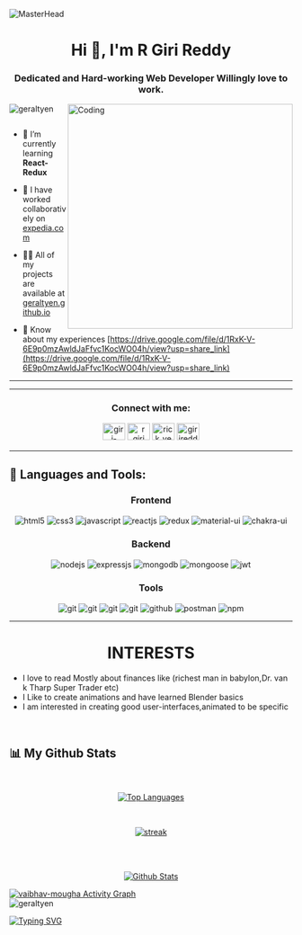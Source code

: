 ![MasterHead](https://mir-s3-cdn-cf.behance.net/project_modules/max_1200/54b6c068097599.5b50bca476b9b.gif)
<h1 align="center">Hi 👋, I'm R Giri Reddy</h1>
<h3 align="center">Dedicated and Hard-working Web Developer Willingly love to work.</h3>
<img align="right" alt="Coding" width="400" src="https://miro.medium.com/max/1400/1*vJjJ3Mdok6Rvxx85IIRqBQ.gif"

<p align="left"> <img src="https://komarev.com/ghpvc/?username=geraltyen&label=Profile%20views&color=0e75b6&style=flat" alt="geraltyen" /> </p>

<p align="left"> <a href="https://twitter.com/" target="blank"><img src="https://img.shields.io/twitter/follow/?logo=twitter&style=for-the-badge" alt="" /></a> </p>

- 🌱 I’m currently learning **React-Redux**

- 👯 I have worked collaboratively on [expedia.com](https://github.com/Shubham-Dandekar/expedia.com-clone)

- 👨‍💻 All of my projects are available at [geraltyen.github.io](https://geraltyen.github.io/)

- 📄 Know about my experiences [https://drive.google.com/file/d/1RxK-V-6E9p0mzAwldJaFfvc1KocWO04h/view?usp=share_link](https://drive.google.com/file/d/1RxK-V-6E9p0mzAwldJaFfvc1KocWO04h/view?usp=share_link)

<hr />

<hr/>
<h3 align="center">Connect with me:</h3>

<div align="center">

<a href="https://linkedin.com/in/giri-reddy-geralt" target="blank">
                                                                  <img align="center" src="https://raw.githubusercontent.com/rahuldkjain/github-profile-readme-generator/master/src/images/icons/Social/linked-in-alt.svg" alt="giri-reddy-geralt" height="30" width="40" style="margin-bottom: 5px;" /></a>
<a href="https://fb.com/greystarktony" target="blank">
                                                    <img align="center" src="https://raw.githubusercontent.com/rahuldkjain/github-profile-readme-generator/master/src/images/icons/Social/facebook.svg" alt="r giri reddy" height="30" width="40" style="margin-bottom: 5px;" /></a>
<a href="https://instagram.com/rick_yenn" target="blank">
                                                        <img align="center" src="https://raw.githubusercontent.com/rahuldkjain/github-profile-readme-generator/master/src/images/icons/Social/instagram.svg" alt="rick_yenn" height="30" width="40" style="margin-bottom: 5px;" /></a>
<a href="https://www.hackerrank.com/girireddyanna" target="blank">
                                                                 <img align="center" src="https://raw.githubusercontent.com/rahuldkjain/github-profile-readme-generator/master/src/images/icons/Social/hackerrank.svg" alt="girireddyanna" height="30" width="40" style="margin-bottom: 5px;" /></a>

</div>
<hr/>

## 🚀 Languages and Tools:
<div align="center">
 
 <div align="center"><h3 align="center">Frontend</h3>
<img src="https://img.shields.io/badge/html5-%23E34F26.svg?style=for-the-badge&logo=html5&logoColor=white" align="center" alt="html5">
<img src = "https://img.shields.io/badge/css3-%231572B6.svg?style=for-the-badge&logo=css3&logoColor=white" align="center" alt="css3">
<img src ="https://img.shields.io/badge/javascript-%23323330.svg?style=for-the-badge&logo=javascript&logoColor=%23F7DF1E" align="center" alt="javascript">
<img src="https://img.shields.io/badge/React-20232A?style=for-the-badge&logo=react&logoColor=61DAFB"  align="center" alt="reactjs" />
<img src="https://img.shields.io/badge/Redux-593D88?style=for-the-badge&logo=redux&logoColor=white"  align="center" alt="redux" />
<img src="https://img.shields.io/badge/Material%20UI-007FFF?style=for-the-badge&logo=mui&logoColor=white"  align="center" alt="material-ui"/>
<img src = "https://img.shields.io/badge/chakra ui-%234ED1C5.svg?style=for-the-badge&logo=chakraui&logoColor=white" align="center" alt="chakra-ui"/>
</div>
  <div align="center"><h3 align="center">Backend</h3> 
<img src="https://img.shields.io/badge/Node.js-339933?style=for-the-badge&logo=nodedotjs&logoColor=white" align="center" alt="nodejs" />
<img src="https://img.shields.io/badge/Express.js-000000?style=for-the-badge&logo=express&logoColor=white" align="center" alt="expressjs"/>
<img src="https://img.shields.io/badge/MongoDB-4EA94B?style=for-the-badge&logo=mongodb&logoColor=white" align="center" alt="mongodb"/>
<img src="https://img.shields.io/badge/mongoose-%2300f.svg?style=for-the-badge&logo=fastify&logoColor=white" align="center" alt="mongoose"/>
   <img src="https://img.shields.io/badge/JWT-black?style=for-the-badge&logo=JSON%20web%20tokens" align="center" alt="jwt"/>
 </div>
  <div align="center"><h3 align="center">Tools</h3> 
   <img src="https://img.shields.io/badge/heroku-%23430098.svg?style=for-the-badge&logo=heroku&logoColor=white" align="center" alt="git"/>
   <img src="https://img.shields.io/badge/netlify-%23000000.svg?style=for-the-badge&logo=netlify&logoColor=#00C7B7" align="center" alt="git"/>
   <img src="https://img.shields.io/badge/vercel-%23000000.svg?style=for-the-badge&logo=vercel&logoColor=whit" align="center" alt="git"/>
   <img src="https://img.shields.io/badge/Git-f44d27?style=for-the-badge&logo=git&logoColor=white"  align="center" alt="git"/>
<img src="https://img.shields.io/badge/GitHub-100000?style=for-the-badge&logo=github&logoColor=white"  align="center" alt="github"/>
<img src ="https://img.shields.io/badge/Postman-FF6C37?style=for-the-badge&logo=postman&logoColor=white" align="center" alt="postman">
<img src = "https://img.shields.io/badge/NPM-%23000000.svg?style=for-the-badge&logo=npm&logoColor=white" align="center" alt="npm">
   <br/>
 </div>
</div>

<hr />
 <h1 align="center">INTERESTS</h1>
   <ul>
  <li>I love to read Mostly about finances like (richest man in babylon,Dr. van k Tharp Super Trader etc)</li>
    <li>I Like to create animations and have learned Blender basics</li>
    <li>I am interested in creating good user-interfaces,animated to be specific</li>
    
   </ul>
   
   <br/>

## 📊 My Github Stats
   <br/>   
  


 <p align="center">      
  <a href="https://github.com/geraltyen/github-readme-stats"><img alt="Top Languages" src="https://github-readme-stats.vercel.app/api/top-langs/?username=geraltyen&langs_count=8&count_private=true&layout=compact&theme=react&hide_border=true&bg_color=0D1117" /></a>
      </p>      
     <br/>
   <p align="center">
    <a href="https://github.com/geraltyen/github-readme-streak-stats">
        <img title="🔥 Get streak stats for your profile at git.io/streak-stats" alt=" streak" src="https://github-readme-streak-stats.herokuapp.com/?user=geraltyen&hide_border=true&theme=react&hide_border=true&bg_color=0D1117"/>
    </a>
</p>                                                                                                                                              

  <br/>
  <br/>
     <p align="center">                                                                                                 
    <a href="https://github.com/geraltyen/github-readme-stats"><img alt=" Github Stats" src="https://github-readme-stats.vercel.app/api?username=geraltyen&show_icons=true&locale=en&theme=react&hide_border=true&bg_color=0D1117" alt="" /></a>
    </p>
<a href="https://github.com/geraltyen/github-readme-activity-graph"><img alt="vaibhav-mougha Activity Graph" src="https://activity-graph.herokuapp.com/graph?username=geraltyen&bg_color=0D1117&color=5BCDEC&line=5BCDEC&point=FFFFFF&hide_border=true" /></a>

<br/>
<img align="center" src="https://quotefancy.com/media/wallpaper/3840x2160/4692263-Arnold-Schwarzenegger-Quote-The-wolf-on-the-hill-is-not-as-hungry.jpg" alt="geraltyen" />

<!-- <h2 align="center">No time to Chill Its Either Work or Nothing At all</h2> -->
<a href="https://git.io/typing-svg"><img src="https://readme-typing-svg.demolab.com?font=joker+man&size=30&pause=1000&color=2EDBF7&background=BEFAFF00&multiline=true&width=900&height=200&lines=No+time+to+Chill+Its+Either+Work+or+Nothing+At+All" alt="Typing SVG" /></a>
